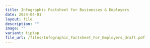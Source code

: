 ```yaml
---
title: Infographic Factsheet for Businesses & Employers
date: 2024-04-01
layout: file
description: ""
image: ""
variant: tiptap
file_url: /files/Infographic_Factsheet_For_Employers_draft.pdf
---
```

